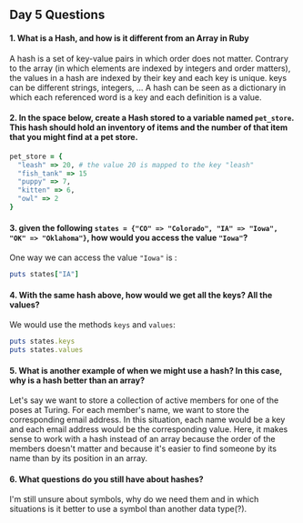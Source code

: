 ## Day 5 Questions

#### 1. What is a Hash, and how is it different from an Array in Ruby

A hash is a set of key-value pairs in which order does not matter. Contrary to the array (in which elements are indexed by integers and order matters), the values in a hash are indexed by their key and each key is unique. keys can be different strings, integers, ... A hash can be seen as a dictionary in which each referenced word is a key and each definition is a value.

#### 2. In the space below, create a Hash stored to a variable named `pet_store`.  This hash should hold an inventory of items and the number of that item that you might find at a pet store.

```ruby
pet_store = {
  "leash" => 20, # the value 20 is mapped to the key "leash"
  "fish_tank" => 15
  "puppy" => 7,
  "kitten" => 6,
  "owl" => 2
}
```

#### 3. given the following `states = {"CO" => "Colorado", "IA" => "Iowa", "OK" => "Oklahoma"}`, how would you access the value `"Iowa"`?

One way we can access the value `"Iowa"` is :
```ruby
puts states["IA"]
```
#### 4. With the same hash above, how would we get all the keys?  All the values?

We would use the methods `keys` and `values`:
```ruby
puts states.keys
puts states.values
```
#### 5. What is another example of when we might use a hash?  In this case, why is a hash better than an array?

Let's say we want to store a collection of active members for one of the poses at Turing. For each member's name, we want to store the corresponding email address. In this situation, each name would be a key and each email address would be the corresponding value. Here, it makes sense to work with a hash instead of an array because the order of the members doesn't matter and because it's easier to find someone by its name than by its position in an array.

#### 6. What questions do you still have about hashes?

I'm still unsure about symbols, why do we need them and in which situations is it better to use a symbol than another data type(?).
